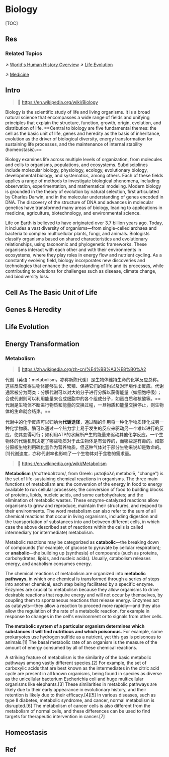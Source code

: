 # Biology

[TOC]



## Res
### Related Topics
↗ [World's Human History Overview](../../📜%20World's%20Human%20History%20Overview/World's%20Human%20History%20Overview.md)
↗ [Life Evolution](../../📜%20World's%20Human%20History%20Overview/Life%20Evolution.md)

↗ [Medicine](../../Human%20Development%20&%20Social%20Science/Medicine/Medicine.md)



## Intro
> 🔗 https://en.wikipedia.org/wiki/Biology

Biology is the scientific study of life and living organisms. It is a broad natural science that encompasses a wide range of fields and unifying principles that explain the structure, function, growth, origin, evolution, and distribution of life. ==Central to biology are five fundamental themes: the cell as the basic unit of life, genes and heredity as the basis of inheritance, evolution as the driver of biological diversity, energy transformation for sustaining life processes, and the maintenance of internal stability (homeostasis).==

Biology examines life across multiple levels of organization, from molecules and cells to organisms, populations, and ecosystems. Subdisciplines include molecular biology, physiology, ecology, evolutionary biology, developmental biology, and systematics, among others. Each of these fields applies a range of methods to investigate biological phenomena, including observation, experimentation, and mathematical modeling. Modern biology is grounded in the theory of evolution by natural selection, first articulated by Charles Darwin, and in the molecular understanding of genes encoded in DNA. The discovery of the structure of DNA and advances in molecular genetics have transformed many areas of biology, leading to applications in medicine, agriculture, biotechnology, and environmental science.

Life on Earth is believed to have originated over 3.7 billion years ago. Today, it includes a vast diversity of organisms—from single-celled archaea and bacteria to complex multicellular plants, fungi, and animals. Biologists classify organisms based on shared characteristics and evolutionary relationships, using taxonomic and phylogenetic frameworks. These organisms interact with each other and with their environments in ecosystems, where they play roles in energy flow and nutrient cycling. As a constantly evolving field, biology incorporates new discoveries and technologies that enhance the understanding of life and its processes, while contributing to solutions for challenges such as disease, climate change, and biodiversity loss.



## Cell As The Basic Unit of Life



## Genes & Heredity



## Life Evolution



## Energy Transformation
### Metabolism
> 🔗 https://zh.wikipedia.org/zh-cn/%E4%BB%A3%E8%B0%A2

代谢（英语：metabolism，亦称新陈代谢）是生物体维持生命的化学反应总称。这些反应使得生物体能够生长、繁殖、保持它们的结构以及对环境作出反应。代谢通常被分为两类：分解代谢可以对大的分子进行分解以获得能量（如细胞呼吸）；合成代谢则可以利用能量来合成细胞中的各个组成分子，如蛋白质和核酸等。==代谢是生物体不断进行物质和能量的交换过程，一旦物质和能量交换停止，则生物体的生命就会结束。==

代谢中的化学反应可以归纳为**代谢途径**，通过酶的作用将一种化学物质转化成另一种化学物质。酶可以通过一个热力学上易于发生的反应来驱动另一个难以进行的反应，使其变得可行；如利用ATP的水解所产生的能量来驱动其他化学反应。一个生物体的代谢机制决定了哪些物质对于此生物体是有营养的，而哪些是有毒的。如部分原核生物利用硫化氢作为营养物质，但这种气体对于部分生物来说却是致命的。[1]代谢速度，亦称代谢率也影响了一个生物体对于食物的需求量。

> 🔗 https://en.wikipedia.org/wiki/Metabolism

**Metabolism** (/məˈtæbəlɪzəm/, from Greek: μεταβολή metabolē, "change") is the set of life-sustaining chemical reactions in organisms. The three main functions of metabolism are: the conversion of the energy in food to energy available to run cellular processes; the conversion of food to building blocks of proteins, lipids, nucleic acids, and some carbohydrates; and the elimination of metabolic wastes. These enzyme-catalyzed reactions allow organisms to grow and reproduce, maintain their structures, and respond to their environments. The word metabolism can also refer to the sum of all chemical reactions that occur in living organisms, including digestion and the transportation of substances into and between different cells, in which case the above described set of reactions within the cells is called intermediary (or intermediate) metabolism.

Metabolic reactions may be categorized as **catabolic**—the breaking down of compounds (for example, of glucose to pyruvate by cellular respiration); or **anabolic**—the building up (synthesis) of compounds (such as proteins, carbohydrates, lipids, and nucleic acids). Usually, catabolism releases energy, and anabolism consumes energy.

The chemical reactions of metabolism are organized into **metabolic pathways**, in which one chemical is transformed through a series of steps into another chemical, each step being facilitated by a specific enzyme. Enzymes are crucial to metabolism because they allow organisms to drive desirable reactions that require energy and will not occur by themselves, by coupling them to spontaneous reactions that release energy. Enzymes act as catalysts—they allow a reaction to proceed more rapidly—and they also allow the regulation of the rate of a metabolic reaction, for example in response to changes in the cell's environment or to signals from other cells.

**The metabolic system of a particular organism determines which substances it will find nutritious and which poisonous.** For example, some prokaryotes use hydrogen sulfide as a nutrient, yet this gas is poisonous to animals.[1] The basal metabolic rate of an organism is the measure of the amount of energy consumed by all of these chemical reactions.

A striking feature of metabolism is the similarity of the basic metabolic pathways among vastly different species.[2] For example, the set of carboxylic acids that are best known as the intermediates in the citric acid cycle are present in all known organisms, being found in species as diverse as the unicellular bacterium Escherichia coli and huge multicellular organisms like elephants.[3] These similarities in metabolic pathways are likely due to their early appearance in evolutionary history, and their retention is likely due to their efficacy.[4][5] In various diseases, such as type II diabetes, metabolic syndrome, and cancer, normal metabolism is disrupted.[6] The metabolism of cancer cells is also different from the metabolism of normal cells, and these differences can be used to find targets for therapeutic intervention in cancer.[7]



## Homeostasis



## Ref
